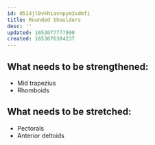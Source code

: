 ```yaml
---
id: 0514jl0vkhiavnpym3sdmfi
title: Rounded Shoulders
desc: ''
updated: 1653077777990
created: 1653076384237
---
```


## What needs to be strengthened:

* Mid trapezius
* Rhomboids

## What needs to be stretched:

* Pectorals
* Anterior deltoids